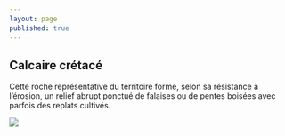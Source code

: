 ```yaml
---
layout: page
published: true
---
```


## Calcaire crétacé
Cette roche représentative du territoire forme, selon sa résistance à l’érosion, un relief abrupt ponctué de falaises ou de pentes boisées avec parfois des replats cultivés.

![](/data/images/9/géographie/9_GEOGRAPHIE_POP5.jpg)